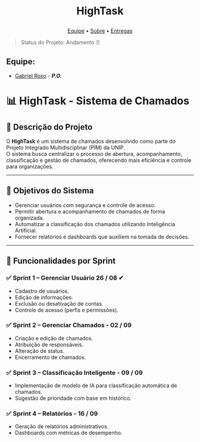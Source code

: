 # <p align=center> HighTask
<p align="center">
   <a href="#equipe">Equipe</a> •
   <a href="#o-que-é-o-hightask">Sobre</a> •
   <a href="#entregas">Entregas</a>
</p>

> 
> Status do Projeto: Andamento ⏰ 
>

## Equipe:
- [Gabriel Roxo](https://github.com/Kanekovisks) - ***P.O.***

# 📊 HighTask - Sistema de Chamados

## 📖 Descrição do Projeto
O **HighTask** é um sistema de chamados desenvolvido como parte do Projeto Integrado Multidisciplinar (PIM) da UNIP.  
O sistema busca centralizar o processo de abertura, acompanhamento, classificação e gestão de chamados, oferecendo mais eficiência e controle para organizações.

---

## 🎯 Objetivos do Sistema
- Gerenciar usuários com segurança e controle de acesso.  
- Permitir abertura e acompanhamento de chamados de forma organizada.  
- Automatizar a classificação dos chamados utilizando Inteligência Artificial.  
- Fornecer relatórios e dashboards que auxiliem na tomada de decisões.  

---

## 📅 Funcionalidades por Sprint

### ✅ Sprint 1 – Gerenciar Usuário 26 / 08 ✔
- Cadastro de usuários.  
- Edição de informações.  
- Exclusão ou desativação de contas.  
- Controle de acesso (perfis e permissões).  

### ✅ Sprint 2 – Gerenciar Chamados - 02 / 09
- Criação e edição de chamados.  
- Atribuição de responsáveis.  
- Alteração de status.  
- Encerramento de chamados.  

### ✅ Sprint 3 – Classificação Inteligente - 09 / 09
- Implementação de modelo de IA para classificação automática de chamados.  
- Sugestão de prioridade com base em histórico.  

### ✅ Sprint 4 – Relatórios - 16 / 09 
- Geração de relatórios administrativos.  
- Dashboards com métricas de desempenho.  
